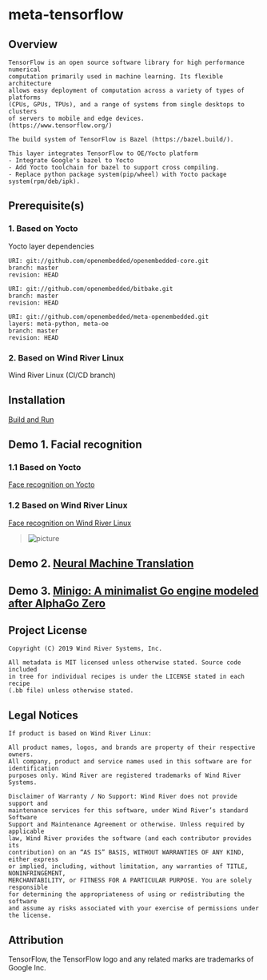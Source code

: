 # meta-tensorflow

## Overview
```
TensorFlow is an open source software library for high performance numerical
computation primarily used in machine learning. Its flexible architecture
allows easy deployment of computation across a variety of types of platforms
(CPUs, GPUs, TPUs), and a range of systems from single desktops to clusters
of servers to mobile and edge devices.
(https://www.tensorflow.org/)

The build system of TensorFlow is Bazel (https://bazel.build/).

This layer integrates TensorFlow to OE/Yocto platform
- Integrate Google's bazel to Yocto
- Add Yocto toolchain for bazel to support cross compiling.
- Replace python package system(pip/wheel) with Yocto package system(rpm/deb/ipk).
```

## Prerequisite(s)
### 1. Based on Yocto
Yocto layer dependencies
```
URI: git://github.com/openembedded/openembedded-core.git
branch: master
revision: HEAD

URI: git://github.com/openembedded/bitbake.git
branch: master
revision: HEAD

URI: git://github.com/openembedded/meta-openembedded.git
layers: meta-python, meta-oe
branch: master
revision: HEAD
```
### 2. Based on Wind River Linux
Wind River Linux (CI/CD branch)

## Installation
[Build and Run](https://github.com/Wind-River/meta-tensorflow/blob/master/BUILD.md)

## Demo 1. Facial recognition
### 1.1 Based on Yocto
[Face recognition on Yocto](https://github.com/Wind-River/meta-tensorflow/blob/master/meta-demo/README.md)

### 1.2 Based on Wind River Linux
[Face recognition on Wind River Linux](https://github.com/Wind-River/meta-tensorflow/blob/master/meta-demo/README-wrl.md)
>![picture](https://github.com/Wind-River/meta-tensorflow/blob/master/meta-demo/files/tensorflow-demo.gif)

## Demo 2. [Neural Machine Translation](https://github.com/Wind-River/meta-tensorflow/blob/master/meta-demo/recipes-demo/nmt/README-nmt.md)

## Demo 3. [Minigo: A minimalist Go engine modeled after AlphaGo Zero](https://github.com/Wind-River/meta-tensorflow/blob/master/meta-demo/recipes-demo/minigo/README.md)

## Project License
```
Copyright (C) 2019 Wind River Systems, Inc.

All metadata is MIT licensed unless otherwise stated. Source code included
in tree for individual recipes is under the LICENSE stated in each recipe
(.bb file) unless otherwise stated.
```

## Legal Notices
```
If product is based on Wind River Linux:

All product names, logos, and brands are property of their respective owners.
All company, product and service names used in this software are for identification
purposes only. Wind River are registered trademarks of Wind River Systems.

Disclaimer of Warranty / No Support: Wind River does not provide support and
maintenance services for this software, under Wind River’s standard Software
Support and Maintenance Agreement or otherwise. Unless required by applicable
law, Wind River provides the software (and each contributor provides its
contribution) on an “AS IS” BASIS, WITHOUT WARRANTIES OF ANY KIND, either express
or implied, including, without limitation, any warranties of TITLE, NONINFRINGEMENT,
MERCHANTABILITY, or FITNESS FOR A PARTICULAR PURPOSE. You are solely responsible
for determining the appropriateness of using or redistributing the software
and assume ay risks associated with your exercise of permissions under the license.
```

## Attribution
TensorFlow, the TensorFlow logo and any related marks are trademarks of Google Inc.
